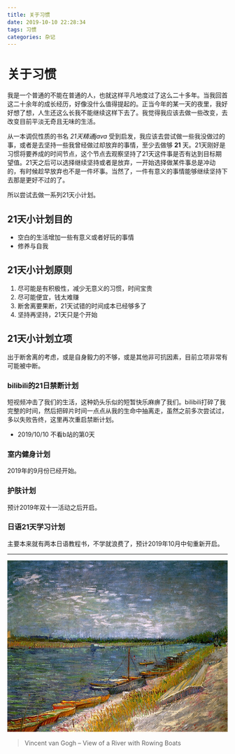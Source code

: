 ```yaml
---
title: 关于习惯
date: 2019-10-10 22:28:34
tags: 习惯
categories: 杂记
---
```


# 关于习惯

我是一个普通的不能在普通的人，也就这样平凡地度过了这么二十多年。当我回首这二十余年的成长经历，好像没什么值得提起的。正当今年的某一天的夜里，我好好想了想，人生还这么长我不能继续这样下去了。我觉得我应该去做一些改变，去改变目前平淡无奇且无味的生活。

从一本调侃性质的书名 *21天精通java* 受到启发，我应该去尝试做一些我没做过的事，或者是去坚持一些我曾经做过却放弃的事情，至少去做够 **21** 天。21天刚好是习惯将要养成的时间节点，这个节点去观察坚持了21天这件事是否有达到目标期望值。21天之后可以选择继续坚持或者是放弃，一开始选择做某件事总是冲动的，有时候趁早放弃也不是一件坏事。当然了，一件有意义的事情能够继续坚持下去那是更好不过的了。

所以尝试去做一系列21天小计划。

## 21天小计划目的

* 空白的生活增加一些有意义或者好玩的事情
* 修养与自我

## 21天小计划原则

1. 尽可能是有积极性，减少无意义的习惯，时间宝贵
2. 尽可能便宜，钱太难赚
3. 断舍离要果断，21天试错的时间成本已经够多了
4. 坚持再坚持，21天只是个开始

## 21天小计划立项

出于断舍离的考虑，或是自身毅力的不够，或是其他非可抗因素，目前立项非常有可能被中断。

### bilibili的21日禁断计划

短视频冲击了我们的生活，这种奶头乐似的短暂快乐麻痹了我们。bilibili打碎了我完整的时间，然后把碎片时间一点点从我的生命中抽离走，虽然之前多次尝试过，多以失败告终，这里再次重启禁断计划。

* 2019/10/10 不看b站的第0天

### 室内健身计划

2019年的9月份已经开始。

### 护肤计划

预计2019年双十一活动之后开启。

### 日语21天学习计划

主要本来就有两本日语教程书，不学就浪费了，预计2019年10月中旬重新开启。

---

![Vincent van Gogh – View of a River with Rowing Boats](关于习惯/674791342.jpg)

> Vincent van Gogh – View of a River with Rowing Boats